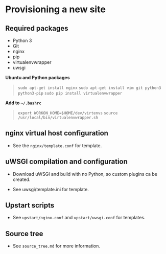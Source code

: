 # Provisioning a new site

## Required packages

- Python 3
- Git
- nginx
- pip
- virtualenvwrapper
- uwsgi

**Ubuntu and Python packages**

> `sudo apt-get install nginx`
> `sudo apt-get install vim git python3 python3-pip`
> `sudo pip install virtualenvwrapper`

**Add to `~/.bashrc`**

> `export WORKON_HOME=$HOME/dev/virtenvs`
> `source /usr/local/bin/virtualenvwrapper.sh`

## nginx virtual host configuration

- See the `nginx/template.conf` for template.

## uWSGI compilation and configuration

- Download uWSGI and build with no Python, so custom plugins ca be created.

- See uwsgi/template.ini for template.

## Upstart scripts

- See `upstart/nginx.conf` and `upstart/uwsgi.conf` for templates.

## Source tree

- See `source_tree.md` for more information.

